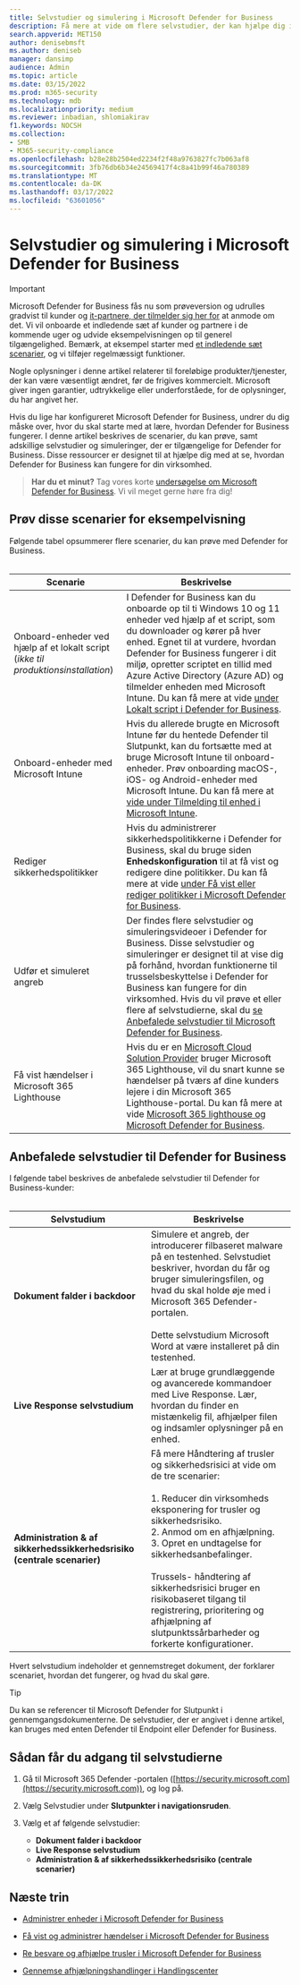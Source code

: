 ```yaml
---
title: Selvstudier og simulering i Microsoft Defender for Business
description: Få mere at vide om flere selvstudier, der kan hjælpe dig i gang med at bruge Defender for Business
search.appverid: MET150
author: denisebmsft
ms.author: deniseb
manager: dansimp
audience: Admin
ms.topic: article
ms.date: 03/15/2022
ms.prod: m365-security
ms.technology: mdb
ms.localizationpriority: medium
ms.reviewer: inbadian, shlomiakirav
f1.keywords: NOCSH
ms.collection:
- SMB
- M365-security-compliance
ms.openlocfilehash: b28e28b2504ed2234f2f48a9763827fc7b063af8
ms.sourcegitcommit: 3fb76db6b34e24569417f4c8a41b99f46a780389
ms.translationtype: MT
ms.contentlocale: da-DK
ms.lasthandoff: 03/17/2022
ms.locfileid: "63601056"
---
```

# <a name="tutorials-and-simulations-in-microsoft-defender-for-business"></a>Selvstudier og simulering i Microsoft Defender for Business

> [!IMPORTANT]
> Microsoft Defender for Business fås nu som prøveversion og udrulles gradvist til kunder og [it-partnere, der tilmelder sig her for](https://aka.ms/mdb-preview) at anmode om det. Vi vil onboarde et indledende sæt af kunder og partnere i de kommende uger og udvide eksempelvisningen op til generel tilgængelighed. Bemærk, at eksempel starter med [et indledende sæt scenarier](#try-these-preview-scenarios), og vi tilføjer regelmæssigt funktioner.
> 
> Nogle oplysninger i denne artikel relaterer til foreløbige produkter/tjenester, der kan være væsentligt ændret, før de frigives kommercielt. Microsoft giver ingen garantier, udtrykkelige eller underforståede, for de oplysninger, du har angivet her. 

Hvis du lige har konfigureret Microsoft Defender for Business, undrer du dig måske over, hvor du skal starte med at lære, hvordan Defender for Business fungerer. I denne artikel beskrives de scenarier, du kan prøve, samt adskillige selvstudier og simuleringer, der er tilgængelige for Defender for Business. Disse ressourcer er designet til at hjælpe dig med at se, hvordan Defender for Business kan fungere for din virksomhed.

>
> **Har du et minut?**
> Tag vores korte <a href="https://microsoft.qualtrics.com/jfe/form/SV_0JPjTPHGEWTQr4y" target="_blank">undersøgelse om Microsoft Defender for Business</a>. Vi vil meget gerne høre fra dig!
>

## <a name="try-these-preview-scenarios"></a>Prøv disse scenarier for eksempelvisning

Følgende tabel opsummerer flere scenarier, du kan prøve med Defender for Business. 
<br/><br/>


| Scenarie  | Beskrivelse  |
|---------|---------|
| Onboard-enheder ved hjælp af et lokalt script <br/>(*ikke til produktionsinstallation*)     | I Defender for Business kan du onboarde op til ti Windows 10 og 11 enheder ved hjælp af et script, som du downloader og kører på hver enhed. Egnet til at vurdere, hvordan Defender for Business fungerer i dit miljø, opretter scriptet en tillid med Azure Active Directory (Azure AD) og tilmelder enheden med Microsoft Intune. Du kan få mere at vide [under Lokalt script i Defender for Business](mdb-onboard-devices.md#local-script-in-defender-for-business).         |
| Onboard-enheder med Microsoft Intune     | Hvis du allerede brugte en Microsoft Intune før du hentede Defender til Slutpunkt, kan du fortsætte med at bruge Microsoft Intune til onboard-enheder. Prøv onboarding macOS-, iOS- og Android-enheder med Microsoft Intune. Du kan få mere at [vide under Tilmelding til enhed i Microsoft Intune](/mem/intune/enrollment/device-enrollment).        |
| Rediger sikkerhedspolitikker     | Hvis du administrerer sikkerhedspolitikkerne i Defender for Business, skal du bruge siden **Enhedskonfiguration** til at få vist og redigere dine politikker. Du kan få mere at vide [under Få vist eller rediger politikker i Microsoft Defender for Business](mdb-view-edit-policies.md).        |
| Udfør et simuleret angreb   | Der findes flere selvstudier og simuleringsvideoer i Defender for Business. Disse selvstudier og simuleringer er designet til at vise dig på forhånd, hvordan funktionerne til trusselsbeskyttelse i Defender for Business kan fungere for din virksomhed. Hvis du vil prøve et eller flere af selvstudierne, skal du [se Anbefalede selvstudier til Microsoft Defender for Business](#recommended-tutorials-for-defender-for-business).         |
| Få vist hændelser i Microsoft 365 Lighthouse     | Hvis du er en [Microsoft Cloud Solution Provider](/partner-center/enrolling-in-the-csp-program) bruger Microsoft 365 Lighthouse, vil du snart kunne se hændelser på tværs af dine kunders lejere i din Microsoft 365 Lighthouse-portal. Du kan få mere at vide [Microsoft 365 lighthouse og Microsoft Defender for Business](mdb-lighthouse-integration.md).       |


## <a name="recommended-tutorials-for-defender-for-business"></a>Anbefalede selvstudier til Defender for Business

I følgende tabel beskrives de anbefalede selvstudier til Defender for Business-kunder:
<br/><br/>


| Selvstudium  | Beskrivelse  |
|---------|---------|
| **Dokument falder i backdoor**     | Simulere et angreb, der introducerer filbaseret malware på en testenhed. Selvstudiet beskriver, hvordan du får og bruger simuleringsfilen, og hvad du skal holde øje med i Microsoft 365 Defender-portalen. <br/><br/>Dette selvstudium Microsoft Word at være installeret på din testenhed.   |
| **Live Response selvstudium**     | Lær at bruge grundlæggende og avancerede kommandoer med Live Response. Lær, hvordan du finder en mistænkelig fil, afhjælper filen og indsamler oplysninger på en enhed.   |
| **Administration & af sikkerhedssikkerhedsrisiko (centrale scenarier)**     | Få mere Håndtering af trusler og sikkerhedsrisici at vide om de tre scenarier: <br/><br/>1. Reducer din virksomheds eksponering for trusler og sikkerhedsrisiko. <br/>2. Anmod om en afhjælpning. <br/>3. Opret en undtagelse for sikkerhedsanbefalinger. <br/><br/> Trussels- håndtering af sikkerhedsrisici bruger en risikobaseret tilgang til registrering, prioritering og afhjælpning af slutpunktssårbarheder og forkerte konfigurationer.      |

Hvert selvstudium indeholder et gennemstreget dokument, der forklarer scenariet, hvordan det fungerer, og hvad du skal gøre.

> [!TIP]
> Du kan se referencer til Microsoft Defender for Slutpunkt i gennemgangsdokumenterne. De selvstudier, der er angivet i denne artikel, kan bruges med enten Defender til Endpoint eller Defender for Business.

## <a name="how-to-access-the-tutorials"></a>Sådan får du adgang til selvstudierne

1. Gå til Microsoft 365 Defender -portalen ([https://security.microsoft.com](https://security.microsoft.com)), og log på.

2. Vælg Selvstudier under **Slutpunkter i navigationsruden**.

3. Vælg et af følgende selvstudier:

   - **Dokument falder i backdoor**
   - **Live Response selvstudium**
   - **Administration & af sikkerhedssikkerhedsrisiko (centrale scenarier)**

## <a name="next-steps"></a>Næste trin

- [Administrer enheder i Microsoft Defender for Business](mdb-manage-devices.md)

- [Få vist og administrer hændelser i Microsoft Defender for Business](mdb-view-manage-incidents.md)

- [Re besvare og afhjælpe trusler i Microsoft Defender for Business](mdb-respond-mitigate-threats.md)

- [Gennemse afhjælpningshandlinger i Handlingscenter](mdb-review-remediation-actions.md)